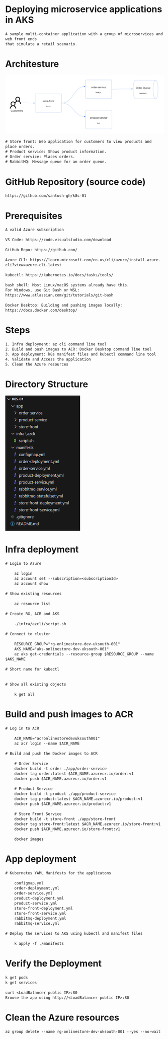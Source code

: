 # Deploying microservice applications in AKS

    A sample multi-container application with a group of microservices and web front ends 
    that simulate a retail scenario.

# Architesture

![Store Architesture](aks-store-architecture.png)

    # Store front: Web application for customers to view products and place orders.
    # Product service: Shows product information.
    # Order service: Places orders.
    # RabbitMQ: Message queue for an order queue.
 
# GitHub Repository (source code)

    https://github.com/santosh-gh/k8s-01 

# Prerequisites

    A valid Azure subscription

    VS Code: https://code.visualstudio.com/download

    GitHub Repo: https://github.com/

    Azure CLI: https://learn.microsoft.com/en-us/cli/azure/install-azure-cli?view=azure-cli-latest

    kubectl: https://kubernetes.io/docs/tasks/tools/

    bash shell: Most Linux/macOS systems already have this. 
    For Windows, use Git Bash or WSL: https://www.atlassian.com/git/tutorials/git-bash

    Docker Desktop: Building and pushing images locally: https://docs.docker.com/desktop/

# Steps

    1. Infra deployment: az cli command line tool
    2. Build and push images to ACR: Docker Desktop command line tool
    3. App deployment: k8s manifest files and kubectl command line tool
    4. Validate and Access the application
    5. Clean the Azure resources

# Directory Structure
![Directory Structure](image.png)   

# Infra deployment

    # Login to Azure

        az login
        az account set --subscription=<subscriptionId>
        az account show

    # Show existing resources

        az resource list

    # Create RG, ACR and AKS

        ./infra/azcli/script.sh

    # Connect to cluster

        RESOURCE_GROUP="rg-onlinestore-dev-uksouth-001"
        AKS_NAME="aks-onlinestore-dev-uksouth-001"
        az aks get-credentials --resource-group $RESOURCE_GROUP --name $AKS_NAME

    # Short name for kubectl


    # Show all existing objects

        k get all


# Build and push images to ACR

    # Log in to ACR

        ACR_NAME="acronlinestoredevuksouth001"
        az acr login --name $ACR_NAME

    # Build and push the Docker images to ACR

        # Order Service
        docker build -t order ./app/order-service 
        docker tag order:latest $ACR_NAME.azurecr.io/order:v1
        docker push $ACR_NAME.azurecr.io/order:v1

        # Product Service
        docker build -t product ./app/product-service 
        docker tag product:latest $ACR_NAME.azurecr.io/product:v1
        docker push $ACR_NAME.azurecr.io/product:v1

        # Store Front Service
        docker build -t store-front ./app/store-front 
        docker tag store-front:latest $ACR_NAME.azurecr.io/store-front:v1
        docker push $ACR_NAME.azurecr.io/store-front:v1

        docker images

# App deployment

    # Kubernetes YAML Manifests for the applicatons

        configmap.yml
        order-deployment.yml
        order-service.yml
        product-deployment.yml
        product-service.yml
        store-front-deployment.yml
        store-front-service.yml
        rabbitmq-deployment.yml
        rabbitmq-service.yml

    # Deploy the services to AKS using kubectl and manifest files

        k apply -f ./manifests

# Verify the Deployment

    k get pods
    k get services

    curl <LoadBalancer public IP>:80
    Browse the app using http://<LoadBalancer public IP>:80

# Clean the Azure resources

    az group delete --name rg-onlinestore-dev-uksouth-001 --yes --no-wait